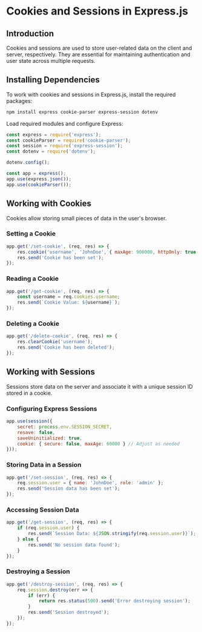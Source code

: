 # Cookies and Sessions in Express.js

## Introduction
Cookies and sessions are used to store user-related data on the client and server, respectively. They are essential for maintaining authentication and user state across multiple requests.

## Installing Dependencies
To work with cookies and sessions in Express.js, install the required packages:

```bash
npm install express cookie-parser express-session dotenv
```

Load required modules and configure Express:

```javascript
const express = require('express');
const cookieParser = require('cookie-parser');
const session = require('express-session');
const dotenv = require('dotenv');

dotenv.config();

const app = express();
app.use(express.json());
app.use(cookieParser());
```

## Working with Cookies
Cookies allow storing small pieces of data in the user's browser.

### Setting a Cookie
```javascript
app.get('/set-cookie', (req, res) => {
    res.cookie('username', 'JohnDoe', { maxAge: 900000, httpOnly: true });
    res.send('Cookie has been set');
});
```

### Reading a Cookie
```javascript
app.get('/get-cookie', (req, res) => {
    const username = req.cookies.username;
    res.send(`Cookie Value: ${username}`);
});
```

### Deleting a Cookie
```javascript
app.get('/delete-cookie', (req, res) => {
    res.clearCookie('username');
    res.send('Cookie has been deleted');
});
```

## Working with Sessions
Sessions store data on the server and associate it with a unique session ID stored in a cookie.

### Configuring Express Sessions
```javascript
app.use(session({
    secret: process.env.SESSION_SECRET,
    resave: false,
    saveUninitialized: true,
    cookie: { secure: false, maxAge: 60000 } // Adjust as needed
}));
```

### Storing Data in a Session
```javascript
app.get('/set-session', (req, res) => {
    req.session.user = { name: 'JohnDoe', role: 'admin' };
    res.send('Session data has been set');
});
```

### Accessing Session Data
```javascript
app.get('/get-session', (req, res) => {
    if (req.session.user) {
        res.send(`Session Data: ${JSON.stringify(req.session.user)}`);
    } else {
        res.send('No session data found');
    }
});
```

### Destroying a Session
```javascript
app.get('/destroy-session', (req, res) => {
    req.session.destroy(err => {
        if (err) {
            return res.status(500).send('Error destroying session');
        }
        res.send('Session destroyed');
    });
});
```


